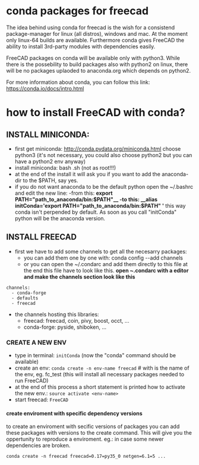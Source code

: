 # conda packages for freecad
The idea behind using conda for freecad is the wish for a consistend package-manager for linux (all distros), windows and mac. At the moment only linux-64 builds are available. Furthermore conda gives FreeCAD the ability to install 3rd-party modules with dependencies easily.

FreeCAD packages on conda will be available only with python3. While there is the possebility to build packages also with python2 on linux, there will be no packages uplaoded to anaconda.org which depends on python2.

For more information about conda, you can follow this link:
https://conda.io/docs/intro.html


# how to install FreeCAD with conda?
## INSTALL MINICONDA:

- first get miniconda: http://conda.pydata.org/miniconda.html choose python3 (it's not necessary, you could also choose python2 but you can have a python2 env anyway)
- install miniconda: bash <miniconda-file>.sh (not as root!!!)
- at the end of the install it will ask you if you want to add the anaconda-dir to the $PATH, say yes.
- if you do not want anaconda to be the default python open the ~/.bashrc and edit the new line:
    -from this: __export PATH="path_to_anaconda/bin:$PATH"__
    -to this: __alias initConda='export PATH="path_to_anaconda/bin:$PATH" '__
    this way conda isn't perpended by default. As soon as you call "initConda" python will be the anaconda version.


## INSTALL FREECAD

- first we have to add some channels to get all the necesarry packages:
  - you can add them one by one with: conda config --add channels <name>
  - or you can open the ~/.condarc and add them directly to this file
at the end this file have to look like this.
__open ~.condarc with a editor and make the channels section look like this__

```
channels:
  - conda-forge
  - defaults
  - freecad
```

 - the channels hosting this libraries:
    - freecad: freecad, coin, pivy, boost, occt, ...
    - conda-forge: pyside, shiboken, ...



### CREATE A NEW ENV
- type in terminal: ```initConda``` (now the "conda" command should be available)
- create an env: ```conda create -n env-name freecad``` # with <env-name> is the name of the env, eg. fc_test
    (this will install all necessary packages needed to run FreeCAD)
- at the end of this process a short statement is printed how to activate the new env.: ```source activate <env-name>```
- start freecad: ```FreeCAD```


#### create enviroment with specific dependency versions
to create an enviroment with secific versions of packages you can add these packages with versions to the create command. This will give you the oppertunity to reproduce a enviroment. eg.: in case some newer dependencies are broken.

```conda create -n freecad freecad=0.17=py35_0 netgen=6.1=5 ...```
